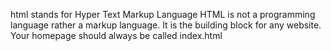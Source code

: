 html stands for Hyper Text Markup Language
HTML is not a programming language rather a markup language.
It is the building block for any website.
Your homepage should always be called index.html